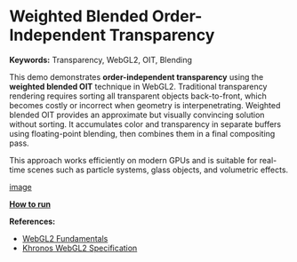 # Weighted Blended Order-Independent Transparency

**Keywords:** Transparency, WebGL2, OIT, Blending

This demo demonstrates **order-independent transparency** using the **weighted blended OIT** technique in WebGL2.
Traditional transparency rendering requires sorting all transparent objects back-to-front, which becomes costly or incorrect when geometry is interpenetrating.
Weighted blended OIT provides an approximate but visually convincing solution without sorting.
It accumulates color and transparency in separate buffers using floating-point blending, then combines them in a final compositing pass.

This approach works efficiently on modern GPUs and is suitable for real-time scenes such as particle systems, glass objects, and volumetric effects.

[image](path)

**[How to run](./how_to_run.md)**

**References:**

* [WebGL2 Fundamentals]
* [Khronos WebGL2 Specification]

[WebGL2 Fundamentals]: https://webgl2fundamentals.org
[Khronos WebGL2 Specification]: https://registry.khronos.org/webgl/specs/latest/2.0/
